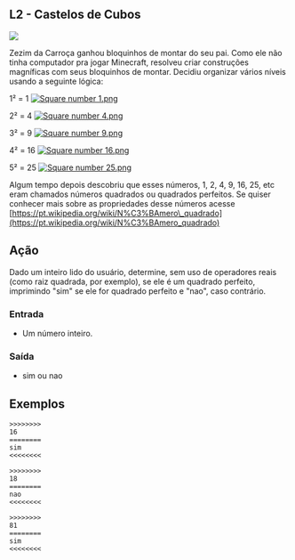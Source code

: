 ## L2 - Castelos de Cubos


![](__capa.jpg)

Zezim da Carroça ganhou bloquinhos de montar do seu pai. Como ele não tinha computador pra jogar Minecraft, resolveu criar construções magníficas com seus bloquinhos de montar. Decidiu organizar vários níveis usando a seguinte lógica:

1² = 1 [![Square number 1.png](https://upload.wikimedia.org/wikipedia/commons/7/78/Square_number_1.png)](__quadrado1.png)

2² = 4 [![Square number 4.png](https://upload.wikimedia.org/wikipedia/commons/e/e1/Square_number_4.png)](__quadrado2.png)

3² = 9 [![Square number 9.png](https://upload.wikimedia.org/wikipedia/commons/4/4c/Square_number_9.png)](__quadrado9.png)  

4² = 16 [![Square number 16.png](https://upload.wikimedia.org/wikipedia/commons/f/f8/Square_number_16.png)](__quadrado16.png)  

5² = 25 [![Square number 25.png](https://upload.wikimedia.org/wikipedia/commons/0/0a/Square_number_25.png)](__quadrado25.png)

Algum tempo depois descobriu que esses números, 1, 2, 4, 9, 16, 25, etc eram chamados números quadrados ou quadrados perfeitos. Se quiser conhecer mais sobre as propriedades desse números acesse [https://pt.wikipedia.org/wiki/N%C3%BAmero\_quadrado](https://pt.wikipedia.org/wiki/N%C3%BAmero_quadrado)

## Ação

Dado um inteiro lido do usuário, determine, sem uso de operadores reais (como raiz quadrada, por exemplo), se ele é um quadrado perfeito, imprimindo "sim" se ele for quadrado perfeito e "nao", caso contrário.  

### Entrada

- Um número inteiro.

### Saída

- sim ou nao

## Exemplos

```
>>>>>>>>
16
========
sim
<<<<<<<<

>>>>>>>>
18
========
nao
<<<<<<<<

>>>>>>>>
81
========
sim
<<<<<<<<
```


